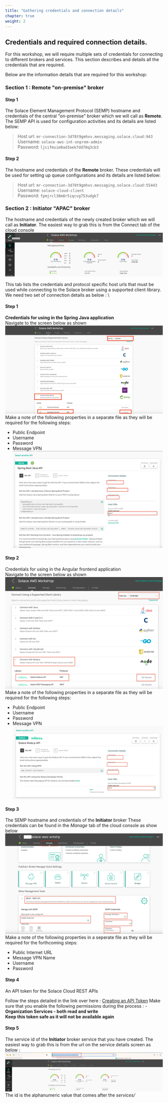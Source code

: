 ```yaml
---
title: "Gathering credentials and connection details" 
chapter: true
weight: 2 
---
```


## Credentials and required connection details.

For this workshop, we will require multiple sets of credentials for connecting to different brokers and services. 
This section describes and details all the credentials that are required.

Below are the information details that are required for this workshop:

### Section 1 : Remote "on-premise" broker

#### Step 1
The Solace Element Management Protocol (SEMP) hostname and credentials of the central "on-premise" broker which we will call as **Remote**.
The SEMP API is used for configuration activities and its details are listed below: 
>   Host url: `mr-connection-3d78t9gmhxv.messaging.solace.cloud:943` \
    Username: `solace-aws-int-onprem-admin` \
    Password: `ljcifmsim0ad3oek7dd70q3cb3`

#### Step 2
The hostname and credentials of the **Remote** broker. 
These credentials will be used for setting up queue configurations and its details are listed below:
>   Host url: `mr-connection-3d78t9gmhxv.messaging.solace.cloud:55443` \
    Username: `solace-cloud-client` \
    Password: `fpmjrcl38m8r5iqcvg753udgk7`

### Section 2 : Initiator "APAC" broker

The hostname and credentials of the newly created broker which we will call as **Initiator**.
 The easiest way to grab this is from the Connect tab of the cloud console
![Broker Console - Connect](/static/images/moduleOne/brokerconsole_connect.png)

This tab lists the credentials and protocol specific host urls that must be used while connecting to the Solace broker using a supported client library. \
We need two set of connection details as below : \

#### Step 1
**Credentials for using in the Spring Java application** \
    Navigate to the screen below as shown
![Console-Connect - Java Spring](/static/images/moduleOne/brokerconsole_connect_creds_java.png)
Make a note of the following properties in a separate file as they will be required for the following steps:
- Public Endpoint
- Username
- Password
- Message VPN
![Console-Connect - Creds highlighted](/static/images/moduleOne/brokerconsole_connect_creds_java_highlighted.png) 

#### Step 2
Credentials for using in the Angular frontend application \
  Navigate to the screen below as shown
  ![Console-Connect - Nodejs](/static/images/moduleOne/brokerconsole_connect_creds_nodejs.png)
  Make a note of the following properties in a separate file as they will be required for the following steps:
- Public Endpoint
- Username
- Password
- Message VPN
  ![Console-Connect - Creds highlighted](/static/images/moduleOne/brokerconsole_connect_creds_nodejs_highlighted.png)

#### Step 3
The SEMP hostname and credentials of the **Initiator** broker
These credentials can be found in the _Manage_ tab of the cloud console as show below
![Console-Connect - SEMP creds highlighted](/static/images/moduleOne/brokerconsole_manage_creds_semp_highlighted.png)
Make a note of the following properties in a seperate file as they will be required for the forthcoming steps:
- Public Internet URL
- Message VPN Name
- Username
- Password

#### Step 4
An API token for the Solace Cloud REST APIs

Follow the steps detailed in the link over here : [Creating an API Token](https://docs.solace.com/Cloud/ght_api_tokens.htm#Create)
Make sure that you enable the following permissions during the process :
    - **Organization Services - both read and write** \
**Keep this token safe as it will not be available again**

#### Step 5
The service id of the **Initiator** broker service that you have created.
    The easiest way to grab this is from the url on the service details screen as below :
![Service details - ServiceId highlighted](/static/images/moduleOne/service_details.png) 
The id is the alphanumeric value that comes after the _services/_